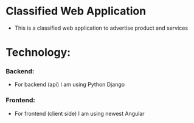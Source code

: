 # Classified Web Application

- This is a classified web application to advertise product and services

# Technology:

### Backend: 

  - For backend (api) I am using Python Django
  
### Frontend:

  - For frontend (client side) I am using newest Angular 
